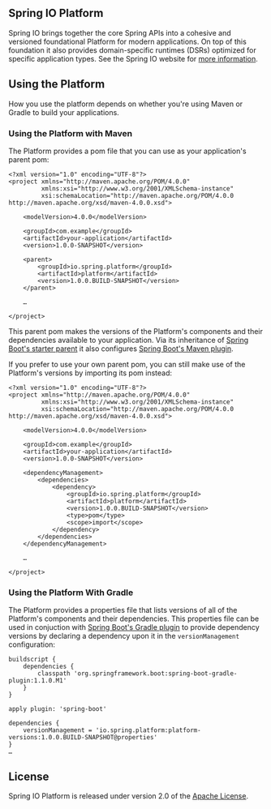 ## Spring IO Platform

Spring IO brings together the core Spring APIs into a cohesive and versioned foundational Platform
for modern applications. On top of this foundation it also provides domain-specific runtimes (DSRs)
optimized for specific application types. See the Spring IO website for
[more information][platform website].

## Using the Platform

How you use the platform depends on whether you're using Maven or Gradle to build your applications.

### Using the Platform with Maven

The Platform provides a pom file that you can use as your application's parent pom:

```
<?xml version="1.0" encoding="UTF-8"?>
<project xmlns="http://maven.apache.org/POM/4.0.0"
         xmlns:xsi="http://www.w3.org/2001/XMLSchema-instance"
         xsi:schemaLocation="http://maven.apache.org/POM/4.0.0 http://maven.apache.org/xsd/maven-4.0.0.xsd">

	<modelVersion>4.0.0</modelVersion>

	<groupId>com.example</groupId>
	<artifactId>your-application</artifactId>
	<version>1.0.0-SNAPSHOT</version>

	<parent>
		<groupId>io.spring.platform</groupId>
		<artifactId>platform</artifactId>
		<version>1.0.0.BUILD-SNAPSHOT</version>
	</parent>

	…

</project>
```

This parent pom makes the versions of the Platform's components and their dependencies available to your
application. Via its inheritance of [Spring Boot's starter parent][]
it also configures [Spring Boot's Maven plugin][].

If you prefer to use your own parent pom, you can still make use of the Platform's versions by importing its pom instead:

```
<?xml version="1.0" encoding="UTF-8"?>
<project xmlns="http://maven.apache.org/POM/4.0.0"
         xmlns:xsi="http://www.w3.org/2001/XMLSchema-instance"
         xsi:schemaLocation="http://maven.apache.org/POM/4.0.0 http://maven.apache.org/xsd/maven-4.0.0.xsd">

	<modelVersion>4.0.0</modelVersion>

	<groupId>com.example</groupId>
	<artifactId>your-application</artifactId>
	<version>1.0.0-SNAPSHOT</version>

	<dependencyManagement>
		<dependencies>
			<dependency>
				<groupId>io.spring.platform</groupId>
				<artifactId>platform</artifactId>
				<version>1.0.0.BUILD-SNAPSHOT</version>
				<type>pom</type>
				<scope>import</scope>
			</dependency>
		</dependencies>
	</dependencyManagement>

	…

</project>
```

### Using the Platform With Gradle

The Platform provides a properties file that lists versions of all of the Platform's components and their dependencies.
This properties file can be used in conjuction with [Spring Boot's Gradle plugin][] to provide dependency versions by
declaring a dependency upon it in the `versionManagement` configuration:

```
buildscript {
    dependencies {
        classpath 'org.springframework.boot:spring-boot-gradle-plugin:1.1.0.M1'
    }
}

apply plugin: 'spring-boot'

dependencies {
	versionManagement = 'io.spring.platform:platform-versions:1.0.0.BUILD-SNAPSHOT@properties'
}
…
```

## License
Spring IO Platform is released under version 2.0 of the [Apache License][].

[platform website]: http://spring.io/platform
[Spring Boot's starter parent]: http://docs.spring.io/spring-boot/docs/1.1.0.M1/reference/html/using-boot-build-systems.html#using-boot-maven-parent-pom
[Spring Boot's Maven plugin]: http://docs.spring.io/spring-boot/docs/1.1.0.M1/reference/html/build-tool-plugins-maven-plugin.html
[Spring Boot's Gradle plugin]: http://docs.spring.io/spring-boot/docs/1.1.0.M1/reference/html/build-tool-plugins-gradle-plugin.html
[Apache License]: http://www.apache.org/licenses/LICENSE-2.0
